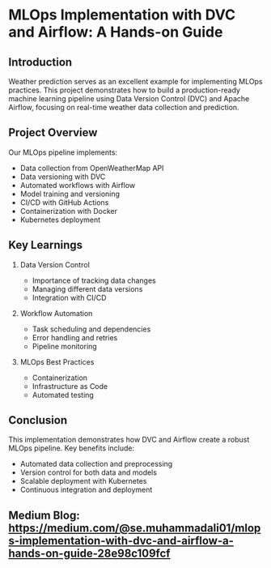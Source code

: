 # MLOps Implementation with DVC and Airflow: A Hands-on Guide

## Introduction
Weather prediction serves as an excellent example for implementing MLOps practices. This project demonstrates how to build a production-ready machine learning pipeline using Data Version Control (DVC) and Apache Airflow, focusing on real-time weather data collection and prediction.

## Project Overview
Our MLOps pipeline implements:
- Data collection from OpenWeatherMap API
- Data versioning with DVC
- Automated workflows with Airflow
- Model training and versioning
- CI/CD with GitHub Actions
- Containerization with Docker
- Kubernetes deployment

## Key Learnings
1. Data Version Control
   - Importance of tracking data changes
   - Managing different data versions
   - Integration with CI/CD

2. Workflow Automation
   - Task scheduling and dependencies
   - Error handling and retries
   - Pipeline monitoring

3. MLOps Best Practices
   - Containerization
   - Infrastructure as Code
   - Automated testing

## Conclusion
This implementation demonstrates how DVC and Airflow create a robust MLOps pipeline. Key benefits include:
- Automated data collection and preprocessing
- Version control for both data and models
- Scalable deployment with Kubernetes
- Continuous integration and deployment

## Medium Blog: https://medium.com/@se.muhammadali01/mlops-implementation-with-dvc-and-airflow-a-hands-on-guide-28e98c109fcf
